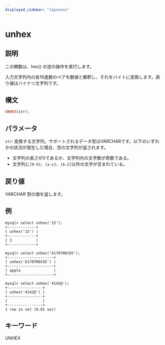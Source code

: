 ```yaml
---
displayed_sidebar: "Japanese"
---
```


# unhex

## 説明

この関数は、hex() の逆の操作を実行します。

入力文字列内の各16進数のペアを数値と解釈し、それをバイトに変換します。戻り値はバイナリ文字列です。

## 構文

```Haskell
UNHEX(str);
```

## パラメータ

`str`: 変換する文字列。サポートされるデータ型はVARCHARです。以下のいずれかの状況が発生した場合、空の文字列が返されます。

- 文字列の長さが0であるか、文字列内の文字数が奇数である。
- 文字列に`[0-9]`、`[a-z]`、`[A-Z]`以外の文字が含まれている。

## 戻り値

VARCHAR 型の値を返します。

## 例

```Plain Text
mysql> select unhex('33');
+-------------+
| unhex('33') |
+-------------+
| 3           |
+-------------+

mysql> select unhex('6170706C65');
+---------------------+
| unhex('6170706C65') |
+---------------------+
| apple               |
+---------------------+

mysql> select unhex('4142@');
+----------------+
| unhex('4142@') |
+----------------+
|                |
+----------------+
1 row in set (0.01 sec)
```

## キーワード

UNHEX